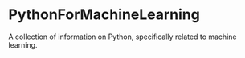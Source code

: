 # PythonForMachineLearning
A collection of information on Python, specifically related to machine learning.
